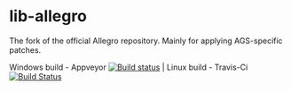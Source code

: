 # lib-allegro
The fork of the official Allegro repository. Mainly for applying AGS-specific patches.

Windows build - Appveyor [![Build status](https://ci.appveyor.com/api/projects/status/24mb8sq5rxjfq11q/branch/allegro-4.4.2-agspatch?svg=true)](https://ci.appveyor.com/project/ags-ci-user/lib-allegro/branch/allegro-4.4.2-agspatch) | 
Linux build - Travis-Ci [![Build Status](https://travis-ci.com/adventuregamestudio/lib-allegro.svg?branch=allegro-4.4.2-agspatch)](https://travis-ci.com/adventuregamestudio/lib-allegro)
